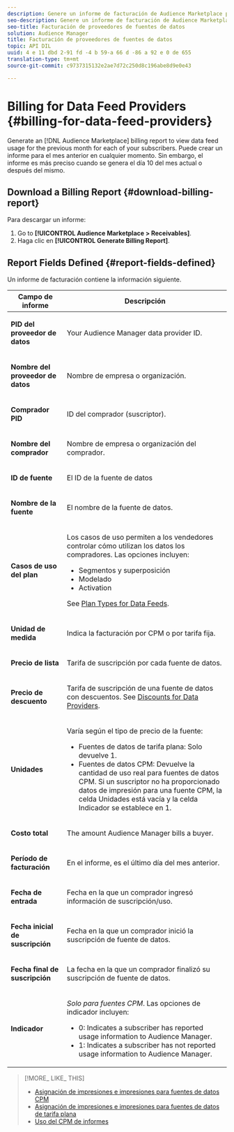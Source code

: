 ```yaml
---
description: Genere un informe de facturación de Audience Marketplace para ver el uso de fuentes de datos del mes anterior para cada uno de sus suscriptores. Puede crear un informe para el mes anterior en cualquier momento. Sin embargo, el informe es más preciso cuando se genera el día 10 del mes actual o después del mismo.
seo-description: Genere un informe de facturación de Audience Marketplace para ver el uso de fuentes de datos del mes anterior para cada uno de sus suscriptores. Puede crear un informe para el mes anterior en cualquier momento. Sin embargo, el informe es más preciso cuando se genera el día 10 del mes actual o después del mismo.
seo-title: Facturación de proveedores de fuentes de datos
solution: Audience Manager
title: Facturación de proveedores de fuentes de datos
topic: API DIL
uuid: 4 e 11 dbd 2-91 fd -4 b 59-a 66 d -86 a 92 e 0 de 655
translation-type: tm+mt
source-git-commit: c9737315132e2ae7d72c250d8c196abe8d9e0e43

---
```



# Billing for Data Feed Providers {#billing-for-data-feed-providers}

Generate an [!DNL Audience Marketplace] billing report to view data feed usage for the previous month for each of your subscribers. Puede crear un informe para el mes anterior en cualquier momento. Sin embargo, el informe es más preciso cuando se genera el día 10 del mes actual o después del mismo.

## Download a Billing Report {#download-billing-report}

Para descargar un informe:

1. Go to **[!UICONTROL Audience Marketplace > Receivables]**.
1. Haga clic en **[!UICONTROL Generate Billing Report]**.

## Report Fields Defined {#report-fields-defined}

Un informe de facturación contiene la información siguiente.

<table id="table_B433D5059F6446068683E425B1D87520"> 
 <thead> 
  <tr> 
   <th colname="col1" class="entry"> Campo de informe </th> 
   <th colname="col2" class="entry"> Descripción </th> 
  </tr> 
 </thead>
 <tbody> 
  <tr> 
   <td colname="col1"> <p><b><span class="uicontrol"> PID del proveedor de datos</span></b> </p> </td> 
   <td colname="col2"> <p>Your <span class="keyword"> Audience Manager</span> data provider ID. </p> </td> 
  </tr> 
  <tr> 
   <td colname="col1"> <p><b><span class="uicontrol"> Nombre del proveedor de datos</span></b> </p> </td> 
   <td colname="col2"> <p>Nombre de empresa o organización. </p> </td> 
  </tr> 
  <tr> 
   <td colname="col1"> <p><b><span class="uicontrol"> Comprador PID</span></b> </p> </td> 
   <td colname="col2"> <p>ID del comprador (suscriptor). </p> </td> 
  </tr> 
  <tr> 
   <td colname="col1"> <p><b><span class="uicontrol"> Nombre del comprador</span></b> </p> </td> 
   <td colname="col2"> <p>Nombre de empresa o organización del comprador. </p> </td> 
  </tr> 
  <tr> 
   <td colname="col1"> <p><b><span class="uicontrol"> ID de fuente</span></b> </p> </td> 
   <td colname="col2"> <p>El ID de la fuente de datos </p> </td> 
  </tr> 
  <tr> 
   <td colname="col1"> <p><b><span class="uicontrol"> Nombre de la fuente</span></b> </p> </td> 
   <td colname="col2"> <p>El nombre de la fuente de datos. </p> </td> 
  </tr> 
  <tr> 
   <td colname="col1"> <p><b><span class="uicontrol"> Casos de uso del plan</span></b> </p> </td> 
   <td colname="col2"> <p>Los casos de uso permiten a los vendedores controlar cómo utilizan los datos los compradores. Las opciones incluyen: </p> 
    <ul id="ul_8230A93B5DCE4C10B025D3C761F72CEF"> 
     <li id="li_3400C6475F6D43D7AF54D9A0ED9C09E0">Segmentos y superposición </li> 
     <li id="li_65DFEF1EA6C341ACB5B72FF629F10AFC">Modelado </li> 
     <li id="li_B84935B93ADE4D299732CE7E099DF7B3">Activation </li> 
    </ul> <p>See <a href="../../../features/audience-marketplace/marketplace-data-providers/marketplace-create-manage-feeds.md#plan-types"> Plan Types for Data Feeds</a>. </p> </td> 
  </tr> 
  <tr> 
   <td colname="col1"> <p><b><span class="uicontrol"> Unidad de medida</span></b> </p> </td> 
   <td colname="col2"> <p>Indica la facturación por CPM o por tarifa fija. </p> </td> 
  </tr> 
  <tr> 
   <td colname="col1"> <p><b><span class="uicontrol"> Precio de lista</span></b> </p> </td> 
   <td colname="col2"> <p>Tarifa de suscripción por cada fuente de datos. </p> </td> 
  </tr> 
  <tr> 
   <td colname="col1"> <p><b><span class="uicontrol"> Precio de descuento</span></b> </p> </td> 
   <td colname="col2"> <p>Tarifa de suscripción de una fuente de datos con descuentos. See <a href="../../../features/audience-marketplace/marketplace-data-providers/marketplace-create-manage-feeds.md#discounts"> Discounts for Data Providers</a>. </p> </td> 
  </tr> 
  <tr> 
   <td colname="col1"> <p><b><span class="uicontrol"> Unidades</span></b> </p> </td> 
   <td colname="col2"> <p>Varía según el tipo de precio de la fuente: </p> 
    <ul id="ul_01550B436EEE4FBC8C9945E08E3CE2C6"> 
     <li id="li_C589F6A751AB407E853AC6F726A47F14">Fuentes de datos de tarifa plana: Solo devuelve 1. </li> 
     <li id="li_F93F8AEB2D8C45BFA0305E7808AFF848">Fuentes de datos CPM: Devuelve la cantidad de uso real para fuentes de datos CPM. Si un suscriptor no ha proporcionado datos de impresión para una fuente CPM, la celda Unidades está vacía y la celda Indicador se establece en 1. </li> 
    </ul> </td> 
  </tr> 
  <tr> 
   <td colname="col1"> <p><b><span class="uicontrol"> Costo total</span></b> </p> </td> 
   <td colname="col2"> <p>The amount <span class="keyword"> Audience Manager</span> bills a buyer. </p> </td> 
  </tr> 
  <tr> 
   <td colname="col1"> <p><b><span class="uicontrol"> Período de facturación</span></b> </p> </td> 
   <td colname="col2"> <p> En el informe, es el último día del mes anterior. </p> </td> 
  </tr> 
  <tr> 
   <td colname="col1"> <p><b><span class="uicontrol"> Fecha de entrada</span></b> </p> </td> 
   <td colname="col2"> <p>Fecha en la que un comprador ingresó información de suscripción/uso. </p> </td> 
  </tr> 
  <tr> 
   <td colname="col1"> <p><b><span class="uicontrol"> Fecha inicial de suscripción</span></b> </p> </td> 
   <td colname="col2"> <p>Fecha en la que un comprador inició la suscripción de fuente de datos. </p> </td> 
  </tr> 
  <tr> 
   <td colname="col1"> <p><b><span class="uicontrol"> Fecha final de suscripción</span></b> </p> </td> 
   <td colname="col2"> <p>La fecha en la que un comprador finalizó su suscripción de fuente de datos. </p> </td> 
  </tr> 
  <tr> 
   <td colname="col1"> <p><b><span class="uicontrol"> Indicador</span></b> </p> </td> 
   <td colname="col2"> <p> <i>Solo para fuentes CPM</i>. Las opciones de indicador incluyen: </p> 
    <ul id="ul_509BC73B754A43299F8D719AB0805ABD"> 
     <li id="li_AB35E33B68EC49A187495DF6B9D86563">0: Indicates a subscriber has reported usage information to <span class="keyword"> Audience Manager</span>. </li> 
     <li id="li_2E4871B127A84EC586A9F3659F52D67E">1: Indicates a subscriber has not reported usage information to <span class="keyword"> Audience Manager</span>. </li> 
    </ul> </td> 
  </tr> 
 </tbody> 
</table>

>[!MORE_ LIKE_ THIS]
>
>* [Asignación de impresiones e impresiones para fuentes de datos CPM](../../../features/audience-marketplace/marketplace-data-buyers/marketplace-buyer-billing.md#cost-attribution)
>* [Asignación de impresiones e impresiones para fuentes de datos de tarifa plana](../../../features/audience-marketplace/marketplace-data-buyers/marketplace-buyer-billing.md)
>* [Uso del CPM de informes](../../../features/audience-marketplace/marketplace-data-buyers/marketplace-buyer-billing.md#report-cpm-usage)

